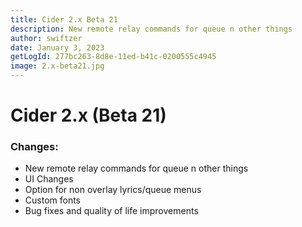 ```yaml
---
title: Cider 2.x Beta 21
description: New remote relay commands for queue n other things
author: swiftzer
date: January 3, 2023
getLogId: 277bc263-8d8e-11ed-b41c-0200555c4945
image: 2.x-beta21.jpg
---
```


# Cider 2.x (Beta 21)

### Changes:

- New remote relay commands for queue n other things
- UI Changes
- Option for non overlay lyrics/queue menus
- Custom fonts
- Bug fixes and quality of life improvements
